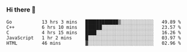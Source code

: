 ### Hi there 👋

<!--
**KLXLjun/KLXLjun** is a ✨ _special_ ✨ repository because its `README.md` (this file) appears on your GitHub profile.

Here are some ideas to get you started:

- 🔭 I’m currently working on ...
- 🌱 I’m currently learning ...
- 👯 I’m looking to collaborate on ...
- 🤔 I’m looking for help with ...
- 💬 Ask me about ...
- 📫 How to reach me: ...
- 😄 Pronouns: ...
- ⚡ Fun fact: ...
-->

<!--START_SECTION:waka-->
```text
Go           13 hrs 3 mins   ████████████▒░░░░░░░░░░░░   49.89 % 
C++          6 hrs 10 mins   ██████░░░░░░░░░░░░░░░░░░░   23.57 % 
C            4 hrs 15 mins   ████░░░░░░░░░░░░░░░░░░░░░   16.26 % 
JavaScript   1 hr 2 mins     █░░░░░░░░░░░░░░░░░░░░░░░░   03.97 % 
HTML         46 mins         ▓░░░░░░░░░░░░░░░░░░░░░░░░   02.96 % 
```
<!--END_SECTION:waka-->
